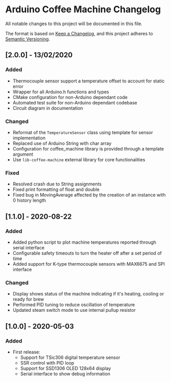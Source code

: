 # Arduino Coffee Machine Changelog

All notable changes to this project will be documented in this file.

The format is based on [Keep a Changelog](https://keepachangelog.com/en/1.0.0/),
and this project adheres to [Semantic Versioning](https://semver.org/spec/v2.0.0.html).

## [2.0.0] - 13/02/2020
### Added
- Thermocouple sensor support a temperature offset to account for static error
- Wrapper for all Arduino.h functions and types
- CMake configuration for non-Arduino dependant code
- Automated test suite for non-Arduino dependant codebase
- Circuit diagram in documentation

### Changed
- Reformat of the `TemperatureSensor` class using template for sensor implementation
- Replaced use of Arduino String with char array
- Configuration for coffee_machine library is provided through a template argument
- Use `lib-coffee-machine` external library for core functionalities

### Fixed
- Resolved crash due to String assignments
- Fixed print formatting of float and double
- Fixed bug in MovingAverage affected by the creation of an instance with 0 history length

## [1.1.0] - 2020-08-22
### Added
- Added python script to plot machine temperatures reported through serial interface
- Configurable safety timeouts to turn the heater off after a set period of time
- Added support for K-type thermocouple sensors with MAX6675 and SPI interface

### Changed
- Display shows status of the machine indicating if it's heating, cooling or ready for brew
- Performed PID tuning to reduce oscillation of temperature
- Updated steam switch mode to use internal pullup resistor

## [1.0.0] - 2020-05-03
### Added
- First release:
  - Support for TSic306 digital temperature sensor
  - SSR control with PID loop
  - Support for SSD1306 OLED 128x64 display
  - Serial interface to show debug information
